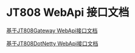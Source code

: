 ﻿# JT808 WebApi 接口文档

[基于JT808Gateway WebApi接口文档](https://github.com/SmallChi/JT808Gateway/tree/master/api/README_Pipeline.md)

[基于JT808DotNetty WebApi接口文档](https://github.com/SmallChi/JT808Gateway/tree/master/api/README_DotNetty.md)
